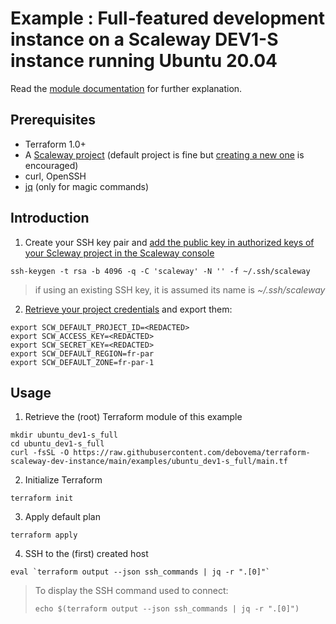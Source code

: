 # Example : Full-featured development instance on a Scaleway DEV1-S instance running Ubuntu 20.04

Read the [module documentation](../../README.md) for further explanation.

## Prerequisites

* Terraform 1.0+
* A [Scaleway project](https://console.scaleway.com/project/) (default project is fine but [creating a new one](https://www.scaleway.com/en/docs/scaleway-project/) is encouraged)
* curl, OpenSSH
* [jq](https://stedolan.github.io/jq/) (only for magic commands)

## Introduction

1. Create your SSH key pair and [add the public key in authorized keys of your Scleway project in the Scaleway console](https://console.scaleway.com/project/credentials)

```
ssh-keygen -t rsa -b 4096 -q -C 'scaleway' -N '' -f ~/.ssh/scaleway
```

> if using an existing SSH key, it is assumed its name is *~/.ssh/scaleway*

2. [Retrieve your project credentials](https://console.scaleway.com/project/credentials) and export them:

```
export SCW_DEFAULT_PROJECT_ID=<REDACTED>
export SCW_ACCESS_KEY=<REDACTED>
export SCW_SECRET_KEY=<REDACTED>
export SCW_DEFAULT_REGION=fr-par
export SCW_DEFAULT_ZONE=fr-par-1
```

## Usage

1. Retrieve the (root) Terraform module of this example

```
mkdir ubuntu_dev1-s_full
cd ubuntu_dev1-s_full
curl -fsSL -O https://raw.githubusercontent.com/debovema/terraform-scaleway-dev-instance/main/examples/ubuntu_dev1-s_full/main.tf
```

2. Initialize Terraform

```
terraform init
```

3. Apply default plan
```
terraform apply
```

4. SSH to the (first) created host

```
eval `terraform output --json ssh_commands | jq -r ".[0]"`
```

> To display the SSH command used to connect:
> ```
> echo $(terraform output --json ssh_commands | jq -r ".[0]")
> ```
